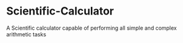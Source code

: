 # Scientific-Calculator
 A Scientific calculator capable of performing all simple and complex arithmetic tasks
